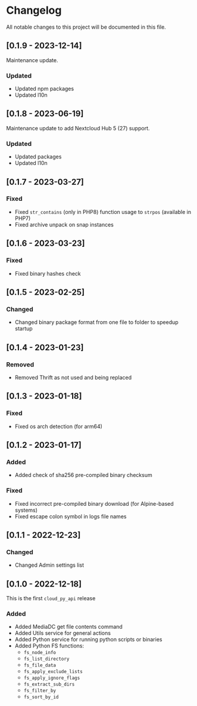 # Changelog

All notable changes to this project will be documented in this file.

## [0.1.9 - 2023-12-14]

Maintenance update.

### Updated

- Updated npm packages
- Updated l10n

## [0.1.8 - 2023-06-19]

Maintenance update to add Nextcloud Hub 5 (27) support.

### Updated

- Updated packages
- Updated l10n

## [0.1.7 - 2023-03-27]

### Fixed

- Fixed `str_contains` (only in PHP8) function usage to `strpos` (available in PHP7)
- Fixed archive unpack on snap instances

## [0.1.6 - 2023-03-23]

### Fixed

- Fixed binary hashes check

## [0.1.5 - 2023-02-25]

### Changed

- Changed binary package format from one file to folder to speedup startup

## [0.1.4 - 2023-01-23]

### Removed

- Removed Thrift as not used and being replaced

## [0.1.3 - 2023-01-18]

### Fixed

- Fixed os arch detection (for arm64)

## [0.1.2 - 2023-01-17]

### Added

- Added check of sha256 pre-compiled binary checksum

### Fixed

- Fixed incorrect pre-compiled binary download (for Alpine-based systems)
- Fixed escape colon symbol in logs file names

## [0.1.1 - 2022-12-23]

### Changed

- Changed Admin settings list

## [0.1.0 - 2022-12-18]

This is the first `cloud_py_api` release

### Added

- Added MediaDC get file contents command
- Added Utils service for general actions
- Added Python service for running python scripts or binaries
- Added Python FS functions:
  * `fs_node_info`
  * `fs_list_directory`
  * `fs_file_data`
  * `fs_apply_exclude_lists`
  * `fs_apply_ignore_flags`
  * `fs_extract_sub_dirs`
  * `fs_filter_by`
  * `fs_sort_by_id`
